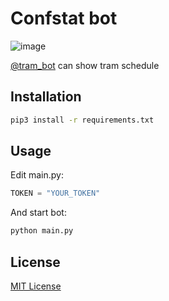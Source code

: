 Confstat bot
====
![image](https://i.imgur.com/TRM4DSe.png)

[@tram_bot](http://telegram.me/tram_bot) can show tram schedule

Installation
-------
```bash
pip3 install -r requirements.txt
```
Usage
-------
Edit main.py:
```py
TOKEN = "YOUR_TOKEN"
```
And start bot:
```bash
python main.py
```
License
-------
[MIT License](http://www.opensource.org/licenses/MIT)
